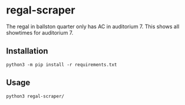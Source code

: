 # regal-scraper

The regal in ballston quarter only has AC in auditorium 7. This shows all showtimes for auditorium 7.


## Installation
```
python3 -m pip install -r requirements.txt
```

## Usage
```
python3 regal-scraper/
```